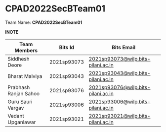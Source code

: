 # CPAD2022SecBTeam01

Team Name: **CPAD2022SecBTeam01** 

**INOTE**

|Team Members   | Bits Id   | Bits Email   |
|---|---|---|
| Siddhesh Deore   | 2021sp93073  | 2021sp93073@wilp.bits-pilani.ac.in  |
| Bharat Malviya  | 2021sp93043  | 2021sp93043@wilp.bits-pilani.ac.in  |
| Prabhash Ranjan Sahoo | 2021sp93076 | 2021sp93076@wilp.bits-pilani.ac.in   |
| Guru Sauri Vargav | 2021sp93006  | 2021sp93006@wilp.bits-pilani.ac.in  |
| Vedant Upganlawar   | 2021sp93021  | 2021sp93021@wilp.bits-pilani.ac.in  |

